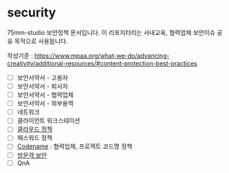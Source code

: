 # security
75mm-studio 보안정책 문서입니다.
이 리포지터리는 사내교육, 협력업체 보안이슈 공유 목적으로 사용됩니다.

작성기준 : https://www.mpaa.org/what-we-do/advancing-creativity/additional-resources/#content-protection-best-practices

- [ ] 보안서약서 - 고용자
- [ ] 보안서약서 - 퇴사자
- [ ] 보안서약서 - 협력업체
- [ ] 보안서약서 - 외부용역
- [ ] 네트워크
- [ ] 클라이언트 워크스테이션
- [ ] [클라우드 정책](docs/cloud.md)
- [ ] 패스워드 정책
- [ ] [Codename](docs/codename.md) : 협력업체, 프로젝트 코드명 정책
- [ ] [방문객 보안](docs/guest.md)
- [ ] QnA
